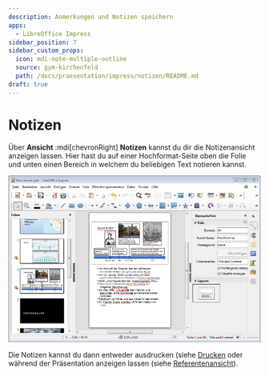```yaml
---
description: Anmerkungen und Notizen speichern
apps:
  - LibreOffice Impress
sidebar_position: 7
sidebar_custom_props:
  icon: mdi-note-multiple-outline
  source: gym-kirchenfeld
  path: /docs/praesentation/impress/notizen/README.md
draft: true
---
```


# Notizen



Über __Ansicht__ :mdi[chevronRight] __Notizen__ kannst du dir die Notizenansicht anzeigen lassen. Hier hast du auf einer Hochformat-Seite oben die Folie und unten einen Bereich in welchem du beliebigen Text notieren kannst.

![Notizenansicht](./images/notizen.lo.png)

Die Notizen kannst du dann entweder ausdrucken (siehe [Drucken](../drucken) oder während der Präsentation anzeigen lassen (siehe  [Referentenansicht](../referentenansicht)).

